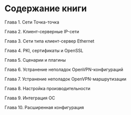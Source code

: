# Содержание книги

Глава 1. Сети Точка-точка

Глава 2. Клиент-серверные IP-сети

Глава 3. Сети типа клиент-сервер Ethernet

Глава 4. PKI, сертификаты и OpenSSL

Глава 5. Сценарии и плагины

Глава 6. Устранение неполадок OpenVPN-конфигураций

Глава 7. Устранение неполадок OpenVPN-маршрутизации

Глава 8. Настройка производительности

Глава 9. Интеграция ОС

Глава 10. Расширенная конфигурация
